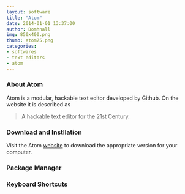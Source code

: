 ```yaml
---
layout: software
title: "Atom"
date: 2014-01-01 13:37:00
author: Domhnall
img: 850x400.png
thumb: atom75.png
categories: 
- softwares
- text editors
- atom
---
```


### About Atom 
Atom is a modular, hackable text editor developed by Github. On the website it is described as 

>A hackable text editor for the 21st Century.

<!--more-->

### Download and Instllation
Visit the Atom [website][atom.io] to download the appropriate version for your computer.


### Package Manager

### Keyboard Shortcuts


[atom.io]: https://atom.io/
 